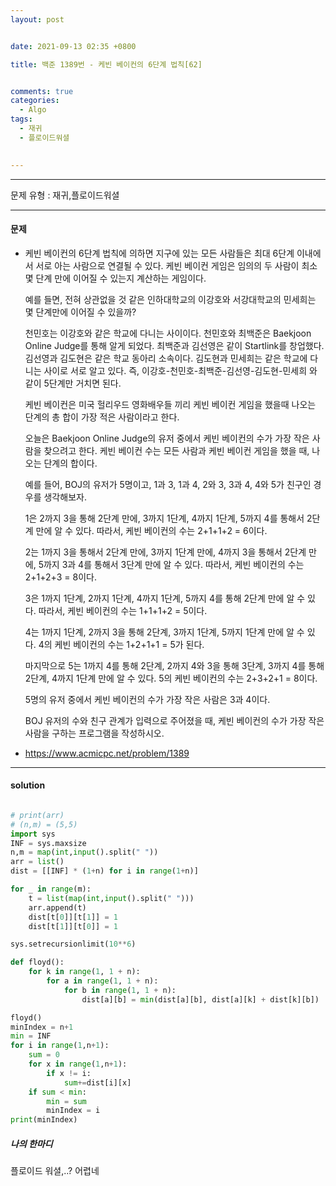 ```yaml
---
layout: post


date: 2021-09-13 02:35 +0800

title: 백준 1389번 - 케빈 베이컨의 6단계 법칙[62]


comments: true
categories: 
  - Algo
tags: 
  - 재귀
  - 플로이드워셜
  

---
```


---



문제 유형 : 재귀,플로이드워셜

---

#### 문제

- 케빈 베이컨의 6단계 법칙에 의하면 지구에 있는 모든 사람들은 최대 6단계 이내에서 서로 아는 사람으로 연결될 수 있다. 케빈 베이컨 게임은 임의의 두 사람이 최소 몇 단계 만에 이어질 수 있는지 계산하는 게임이다.

  예를 들면, 전혀 상관없을 것 같은 인하대학교의 이강호와 서강대학교의 민세희는 몇 단계만에 이어질 수 있을까?

  천민호는 이강호와 같은 학교에 다니는 사이이다. 천민호와 최백준은 Baekjoon Online Judge를 통해 알게 되었다. 최백준과 김선영은 같이 Startlink를 창업했다. 김선영과 김도현은 같은 학교 동아리 소속이다. 김도현과 민세희는 같은 학교에 다니는 사이로 서로 알고 있다. 즉, 이강호-천민호-최백준-김선영-김도현-민세희 와 같이 5단계만 거치면 된다.

  케빈 베이컨은 미국 헐리우드 영화배우들 끼리 케빈 베이컨 게임을 했을때 나오는 단계의 총 합이 가장 적은 사람이라고 한다.

  오늘은 Baekjoon Online Judge의 유저 중에서 케빈 베이컨의 수가 가장 작은 사람을 찾으려고 한다. 케빈 베이컨 수는 모든 사람과 케빈 베이컨 게임을 했을 때, 나오는 단계의 합이다.

  예를 들어, BOJ의 유저가 5명이고, 1과 3, 1과 4, 2와 3, 3과 4, 4와 5가 친구인 경우를 생각해보자.

  1은 2까지 3을 통해 2단계 만에, 3까지 1단계, 4까지 1단계, 5까지 4를 통해서 2단계 만에 알 수 있다. 따라서, 케빈 베이컨의 수는 2+1+1+2 = 6이다.

  2는 1까지 3을 통해서 2단계 만에, 3까지 1단계 만에, 4까지 3을 통해서 2단계 만에, 5까지 3과 4를 통해서 3단계 만에 알 수 있다. 따라서, 케빈 베이컨의 수는 2+1+2+3 = 8이다.

  3은 1까지 1단계, 2까지 1단계, 4까지 1단계, 5까지 4를 통해 2단계 만에 알 수 있다. 따라서, 케빈 베이컨의 수는 1+1+1+2 = 5이다.

  4는 1까지 1단계, 2까지 3을 통해 2단계, 3까지 1단계, 5까지 1단계 만에 알 수 있다. 4의 케빈 베이컨의 수는 1+2+1+1 = 5가 된다.

  마지막으로 5는 1까지 4를 통해 2단계, 2까지 4와 3을 통해 3단계, 3까지 4를 통해 2단계, 4까지 1단계 만에 알 수 있다. 5의 케빈 베이컨의 수는 2+3+2+1 = 8이다.

  5명의 유저 중에서 케빈 베이컨의 수가 가장 작은 사람은 3과 4이다.

  BOJ 유저의 수와 친구 관계가 입력으로 주어졌을 때, 케빈 베이컨의 수가 가장 작은 사람을 구하는 프로그램을 작성하시오.

- https://www.acmicpc.net/problem/1389

  


---

#### solution

```python

# print(arr)
# (n,m) = (5,5)
import sys
INF = sys.maxsize
n,m = map(int,input().split(" "))
arr = list()
dist = [[INF] * (1+n) for i in range(1+n)]

for _ in range(m):
    t = list(map(int,input().split(" ")))
    arr.append(t)
    dist[t[0]][t[1]] = 1
    dist[t[1]][t[0]] = 1

sys.setrecursionlimit(10**6)

def floyd():
    for k in range(1, 1 + n):
        for a in range(1, 1 + n):
            for b in range(1, 1 + n):
                dist[a][b] = min(dist[a][b], dist[a][k] + dist[k][b])

floyd()
minIndex = n+1
min = INF
for i in range(1,n+1):
    sum = 0
    for x in range(1,n+1):
        if x != i:
            sum+=dist[i][x]
    if sum < min:
        min = sum
        minIndex = i
print(minIndex)
```



 ##### 나의 한마디

플로이드 워셜,..? 어렵네
